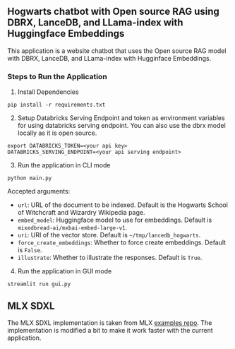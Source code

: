 ## Hogwarts chatbot with Open source RAG using DBRX, LanceDB, and LLama-index with Huggingface Embeddings

This application is a website chatbot that uses the Open source RAG model with DBRX, LanceDB, and LLama-index with Hugginface Embeddings.

### Steps to Run the Application

1. Install Dependencies
```
pip install -r requirements.txt
```

2. Setup Databricks Serving Endpoint and token as environment variables for using databricks serving endpoint. You can also use the dbrx model locally as it is open source.
```
export DATABRICKS_TOKEN=<your api key>
DATABRICKS_SERVING_ENDPOINT=<your api serving endpoint>
```

3. Run the application in CLI mode
```
python main.py
```

Accepted arguments:
- `url`: URL of the document to be indexed. Default is the Hogwarts School of Witchcraft and Wizardry Wikipedia page.
- `embed_model`: Huggingface model to use for embeddings. Default is `mixedbread-ai/mxbai-embed-large-v1`.
- `uri`: URI of the vector store. Default is `~/tmp/lancedb_hogwarts`.
- `force_create_embeddings`: Whether to force create embeddings. Default is `False`.
- `illustrate`: Whether to illustrate the responses. Default is `True`.

4. Run the application in GUI mode
```
streamlit run gui.py
```

## MLX SDXL
The MLX SDXL implementation is taken from MLX [examples repo](https://github.com/ml-explore/mlx-examples/tree/main/stable_diffusion). The implementation is modified a bit to make it work faster with the current application.